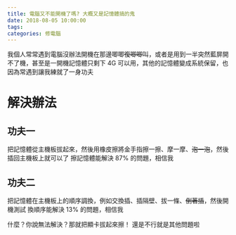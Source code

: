 ```yaml
---
title: 電腦又不能開機了嗎? 大概又是記憶體搞的鬼
date: 2018-08-05 10:00:00
tags:
categories: 修電腦
---
```

我個人常常遇到電腦沒辦法開機在那邊唧唧~~復唧唧~~叫，或者是用到一半突然藍屏開不了機，甚至是一開機記憶體只剩下 4G 可以用，其他的記憶體變成系統保留，也因為常遇到讓我練就了一身功夫
<!--more-->
# 解決辦法
## 功夫一
把記憶體從主機板拔起來，然後用橡皮擦將金手指擦一擦、摩一摩、~~泡一泡~~，然後插回主機板上就可以了
擦記憶體能解決 87% 的問題，相信我
## 功夫二
把記憶體在主機板上的順序調換，例如交換插、插隔壁、拔一條、~~倒著插~~，然後開機測試
換順序能解決 13% 的問題，相信我

什麼？你說無法解決？那就把顯卡拔起來擦！
還是不行就是其他問題啦

